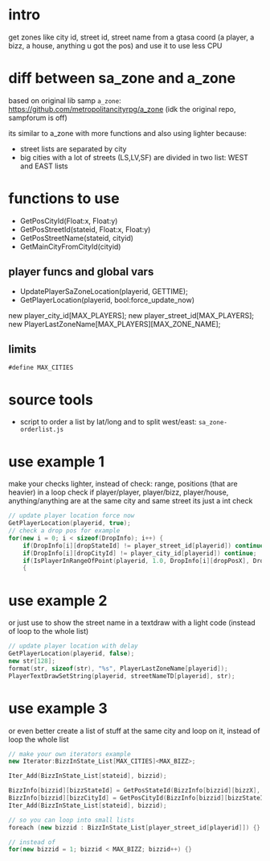 # intro

get zones like city id, street id, street name from a gtasa coord (a player, a bizz, a house, anything u got the pos) and use it to use less CPU

# diff between sa_zone and a_zone
based on original lib samp `a_zone`:
https://github.com/metropolitancityrpg/a_zone (idk the original repo, sampforum is off)

its similar to a_zone with more functions and also using lighter because:
- street lists are separated by city
- big cities with a lot of streets (LS,LV,SF) are divided in two list: WEST and EAST lists

# functions to use

- GetPosCityId(Float:x, Float:y)
- GetPosStreetId(stateid, Float:x, Float:y)
- GetPosStreetName(stateid, cityid)
- GetMainCityFromCityId(cityid)

## player funcs and global vars

- UpdatePlayerSaZoneLocation(playerid, GETTIME);
- GetPlayerLocation(playerid, bool:force_update_now)

new player_city_id[MAX_PLAYERS];
new player_street_id[MAX_PLAYERS];
new PlayerLastZoneName[MAX_PLAYERS][MAX_ZONE_NAME];

## limits
`#define MAX_CITIES`

# source tools
- script to order a list by lat/long and to split west/east: `sa_zone-orderlist.js`

# use example 1

make your checks lighter, instead of check: range, positions (that are heavier) in a loop
check if player/player, player/bizz, player/house, anything/anything are at the same city and same street
its just a int check
```c++
// update player location force now
GetPlayerLocation(playerid, true);
// check a drop pos for example
for(new i = 0; i < sizeof(DropInfo); i++) {
    if(DropInfo[i][dropStateId] != player_street_id[playerid]) continue;
    if(DropInfo[i][dropCityId] != player_city_id[playerid]) continue;
    if(IsPlayerInRangeOfPoint(playerid, 1.0, DropInfo[i][dropPosX], DropInfo[i][dropPosY], DropInfo[i][dropPosZ]))
    {
```

# use example 2

or just use to show the street name in a textdraw with a light code (instead of loop to the whole list)
```c++
// update player location with delay
GetPlayerLocation(playerid, false);
new str[128];
format(str, sizeof(str), "%s", PlayerLastZoneName[playerid]);
PlayerTextDrawSetString(playerid, streetNameTD[playerid], str);
```

# use example 3

or even better create a list of stuff at the same city and loop on it, instead of loop the whole list
```c++
// make your own iterators example
new Iterator:BizzInState_List[MAX_CITIES]<MAX_BIZZ>;

Iter_Add(BizzInState_List[stateid], bizzid);

BizzInfo[bizzid][bizzStateId] = GetPosStateId(BizzInfo[bizzid][bizzX], BizzInfo[bizzid][bizzY]);
BizzInfo[bizzid][bizzCityId] = GetPosCityId(BizzInfo[bizzid][bizzStateId], BizzInfo[bizzid][bizzX], BizzInfo[bizzid][bizzY]);
Iter_Add(BizzInState_List[stateid], bizzid);

// so you can loop into small lists
foreach (new bizzid : BizzInState_List[player_street_id[playerid]]) {}

// instead of
for(new bizzid = 1; bizzid < MAX_BIZZ; bizzid++) {}

```
